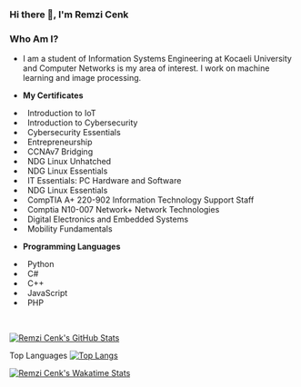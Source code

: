 ### Hi there 👋, I'm Remzi Cenk

<!--
**rcenk/rcenk** is a ✨ _special_ ✨ repository because its `README.md` (this file) appears on your GitHub profile.

Here are some ideas to get you started:

- 🔭 I’m currently working on ...
- 🌱 I’m currently learning ...
- 👯 I’m looking to collaborate on ...
- 🤔 I’m looking for help with ...
- 💬 Ask me about ...
- 📫 How to reach me: ...
- 😄 Pronouns: ...
- ⚡ Fun fact: ...
-->

<h3> Who Am I? </h3>

- I am a student of Information Systems Engineering at Kocaeli University and Computer Networks is my area of interest. I work on machine learning and image processing.

- **My Certificates**
* &nbsp; Introduction to IoT
* &nbsp; Introduction to Cybersecurity
* &nbsp; Cybersecurity Essentials
* &nbsp; Entrepreneurship
* &nbsp; CCNAv7 Bridging
* &nbsp; NDG Linux Unhatched
* &nbsp; NDG Linux Essentials
* &nbsp; IT Essentials: PC Hardware and Software
* &nbsp; NDG Linux Essentials
* &nbsp; CompTIA A+ 220-902 Information Technology Support Staff
* &nbsp; Comptia N10-007 Network+ Network Technologies
* &nbsp; Digital Electronics and Embedded Systems
* &nbsp; Mobility Fundamentals

- **Programming Languages**
* &nbsp; Python
* &nbsp; C#
* &nbsp; C++
* &nbsp; JavaScript
* &nbsp; PHP

</br>

[![Remzi Cenk's GitHub Stats](https://github-readme-stats.vercel.app/api?username=rcenk&show_icon=true&theme=dark)](https://github.com/rcenk/)

Top Languages
[![Top Langs](https://github-readme-stats.vercel.app/api/top-langs/?username=rcenk&layout=compact)](https://github.com/rcenk/)

[![Remzi Cenk's Wakatime Stats](https://github-readme-stats.vercel.app/api/wakatime?username=rcenk)](https://github.com/rcenk/)
